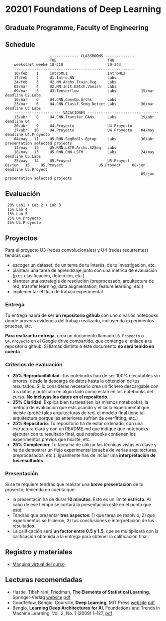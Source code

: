 # 20201 Foundations of Deep Learning

## Graduate Programme, Faculty of Engineering


## Schedule
                        ------------- CLASSROOMS -------------
                        TUE                       THU
        weekstart week# 18-210                    20-343
        ------------------------------------------------------
        10/feb    1     IntroML1                  IntroML2     
        17/feb    2     U1.Intro.NN               Labs      
        24/feb    3     U2.NN.Archs.Train.Reg     Labs
        02/mar    4     U2.NN.Init.Batch.Vanish   Labs 
        09/mar    5     U3.Tensorflow             Labs           15/mar deadline U2.Labs            
        16/mar    6     U4.CNN.ConvOp.Archs       Labs 
        23/mar    6     U4.CNN.Classf.Semg.Detect Labs           30/mar deadline U3 Labs 
        --------------------- VACACIONES --------------------------------
        13/abr    8     U4.CNN.Transfer.GANs      Labs           19/abr deadline U4
        20/abr    9     U4.Proyecto               U4.Proyecto
        27/abr   10     U4.Proyecto               U4.Proyecto    04/may deadline U4.Proyecto
        04/may   11     U5.RNN.SeqModls.Bprop     Labs           30/abr presentation selected projects
        11/may   12     U5.RNN.LSTM.Archs.S2Seq   Labs
        18/may   13     U5.RNN.CNN-LSTM .         Labs           24/may deadline U5.Labs
        25/may   14     U5.Proyect                U5.Proyect
	01/jun	 15     U5.Proyect                U5.Proyect     08/jun deadline U5.Proyect
                                                                 09/jun presentation selected projects
    
## Evaluación
 
     20% Lab1 + Lab 2 + Lab 3
     15% Lab 4
     15% Lab 5
     25% U4.Proyecto
     25% U5.Proyecto
     
## Proyectos

Para el proyecto U3 (redes convolucionales) y U4 (redes recurrentes) tendrás que:

- escoger un dataset, de un tema de tu interés, de tu investigación, etc.
- plantear una tarea de aprendizaje junto con una métrica de evaluación (p.ej. clasificación, detección, etc.)
- plantear una estrategia de resolución (preprocesado, arquitectura de red, trasnfer learning, data augmentation, feature learning, etc.)
- implementar el flujo de trabajo experimental

### Entrega

Tu entrega habrá de ser **un repositorio github** con uno o varios notebooks donde proveas evidencia del trabajo realizado, incluyendo experimentos pruebas, etc.

**Para realizar tu entrega**, crea un documento llamado `U3.Proyecto` o `U4.Proyecto` en el Google drive compartido, que contenga el enlace a tu repositorio github. Si llamas distinto a este documento **no será tenido en cuenta**.

### Criterios de evaluación

- **25% Reproducibilidad**: Tus notebooks han de ser 100% ejecutables sin errores, desde la descarga de datos hasta la obtención de tus resultados. Si lo consideras necesario crea un fichero descargable con tus datos y publícalo en algún lado como están en los notebooks del curso. **No incluyas los datos en el repositorio**.
- **25% Claridad**: Explica bien tu tarea (en los mismos notebooks), la métrica de evaluación que ests usando y el ciclo experimental que hiciste (probé tales arquitecturas de red, el modelo final tiene tal arquitectura porque las anteriores sufrían de overfitting, etc.) 
- **25% Repositorio**: Tu repositorio ha de estar ordenado, con una estructura clara y con un README.md que indique qué notebooks ejecutar con tu resultado final, qué notebooks contienen los experimentos previos que hiciste, etc.
- **25% Compleción**: Tu tarea ha de utilizar las técnicas vistas en clase y ha de demostrar un flujo experimental (prueba de varias arquitecturas, preprocesados, etc.). Igualmente has de incluir una **interpretación de tus resultados**.

### Presentación

Si se te requiere tendrás que realizar una **breve presentación** de tu proyecto, teniendo en cuenta que:

- la presentacin ha de durar **10 minutos**. Esto es un límite **estricto**. Al cabo de ese tiempo se cortará la presentación esté en el punto que esté.
- Tendrás que presentar **tres aspectos**: 1) qué tarea se resolvió, 2) qué experimentos se hicieron, 3) tus conclusiones e interpretación de los resultados.
- La calificación será **un factor entre 0.5 y 1.5**, que se multiplicará con la calificación obtenida a la entrega para obtener la calificación final.

 ## Registro y materiales
 
 - [Máquina virtual del curso](https://drive.google.com/file/d/1ybeLv2nwBfssKN0-ulbmw9o_20SpjF7W/view?usp=sharing)

## Lecturas recomendadas

- Hastie, Tibshirani, Friedman, **The Elements of Statistical Learning**, Springer-Verlag [website](https://web.stanford.edu/~hastie/ElemStatLearn/) [pdf](https://web.stanford.edu/~hastie/ElemStatLearn/printings/ESLII_print12.pdf)
- Goodfellow, Bengio, Courville, **Deep Learning**, MIT Press [website](https://www.deeplearningbook.org/) [pdf](https://github.com/janishar/mit-deep-learning-book-pdf)
- Bengio, **Learning Deep Architectures for AI**, Foundations and Trends in
Machine Learning, Vol. 2, No. 1 (2009) 1–127, [pdf](http://www.iro.umontreal.ca/~bengioy/papers/ftml_book.pdf)
